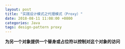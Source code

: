 ```yaml
---
layout: post
title: "实践设计模式之代理模式（Proxy）"
date: 2018-08-11 11:08:00 +0800
categories: Java
tags: design-pattern proxy
---
```


**为另一个对象提供一个替身或占位符以控制对这个对象的访问**